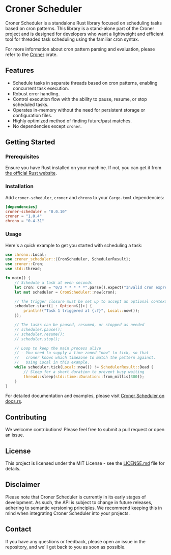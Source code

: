 # Croner Scheduler

Croner Scheduler is a standalone Rust library focused on scheduling tasks based on cron patterns. This library is a stand-alone part of the Croner project and is designed for developers who want a lightweight and efficient tool for threaded task scheduling using the familiar cron syntax.

For more information about cron pattern parsing and evaluation, please refer to the [Croner](https://github.com/hexagon/croner) crate.

## Features

- Schedule tasks in separate threads based on cron patterns, enabling concurrent task execution.
- Robust error handling.
- Control execution flow with the ability to pause, resume, or stop scheduled tasks.
- Operates in-memory without the need for persistent storage or configuration files.
- Highly optimized method of finding future/past matches.
- No dependencies except `croner`.

## Getting Started

### Prerequisites

Ensure you have Rust installed on your machine. If not, you can get it from [the official Rust website](https://www.rust-lang.org/).

### Installation

Add `croner-scheduler`, `croner` and `chrono` to your `Cargo.toml` dependencies:

```toml
[dependencies]
croner-scheduler = "0.0.10"
croner = "1.0.4"
chrono = "0.4.31"
```

### Usage

Here's a quick example to get you started with scheduling a task:

```rust
use chrono::Local;
use croner_scheduler::{CronScheduler, SchedulerResult};
use croner::Cron;
use std::thread;

fn main() {
    // Schedule a task at even seconds
    let cron: Cron = "0/2 * * * * *".parse().expect("Invalid cron expression");
    let mut scheduler = CronScheduler::new(cron);

    // The trigger closure must be set up to accept an optional context
    scheduler.start(|_: Option<&()>| {
        println!("Task 1 triggered at {:?}", Local::now());
    });

    // The tasks can be paused, resumed, or stopped as needed
    // scheduler.pause();
    // scheduler.resume();
    // scheduler.stop();

    // Loop to keep the main process alive
    // - You need to supply a time-zoned "now" to tick, so that
    //   croner knows which timezone to match the pattern against.
    //   Using Local in this example.
    while scheduler.tick(Local::now()) != SchedulerResult::Dead {
        // Sleep for a short duration to prevent busy waiting
        thread::sleep(std::time::Duration::from_millis(300));
    }
}
```

For detailed documentation and examples, please visit [Croner Scheduler on docs.rs](https://docs.rs/croner-scheduler/).

## Contributing

We welcome contributions! Please feel free to submit a pull request or open an issue.

## License

This project is licensed under the MIT License - see the [LICENSE.md](LICENSE.md) file for details.

## Disclaimer

Please note that Croner Scheduler is currently in its early stages of development. As such, the API is subject to change in future releases, adhering to semantic versioning principles. We recommend keeping this in mind when integrating Croner Scheduler into your projects.

## Contact

If you have any questions or feedback, please open an issue in the repository, and we'll get back to you as soon as possible.